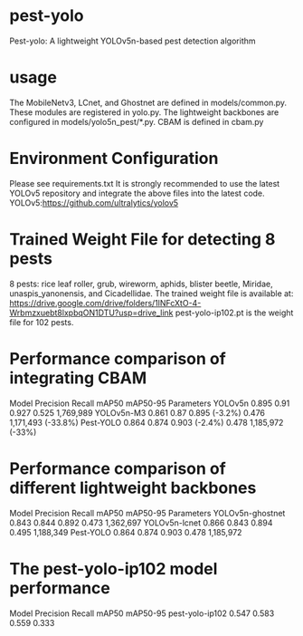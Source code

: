 # pest-yolo
Pest-yolo: A lightweight YOLOv5n-based pest detection algorithm
# usage
The MobileNetv3, LCnet, and Ghostnet are defined in models/common.py.
These modules are registered in yolo.py.
The lightweight backbones are configured in models/yolo5n_pest/*.py.
CBAM is defined in cbam.py
# Environment Configuration
Please see requirements.txt
It is strongly recommended to use the latest YOLOv5 repository and integrate the above files into the latest code.
YOLOv5:https://github.com/ultralytics/yolov5
# Trained Weight File for detecting 8 pests
8 pests: rice leaf roller, grub, wireworm, aphids, blister beetle, Miridae, unaspis_yanonensis, and Cicadellidae.
The trained weight file is available at: https://drive.google.com/drive/folders/1lNFcXtO-4-Wrbmzxuebt8lxpbqON1DTU?usp=drive_link
pest-yolo-ip102.pt is the weight file for 102 pests.
# Performance comparison of integrating CBAM
Model	      Precision	    Recall	    mAP50	          mAP50-95	 Parameters
YOLOv5n	    0.895	        0.91      	0.927	          0.525	     1,769,989
YOLOv5n-M3	0.861	        0.87	      0.895 (-3.2%)	  0.476	     1,171,493 (-33.8%)
Pest-YOLO	  0.864	        0.874	      0.903 (-2.4%)	  0.478	     1,185,972 (-33%)
# Performance comparison of different lightweight backbones
Model	            Precision	    Recall	    mAP50	          mAP50-95	 Parameters
YOLOv5n-ghostnet	0.843         0.844       0.892           0.473	     1,362,697
YOLOv5n-lcnet	    0.866         0.843       0.894           0.495	     1,188,349
Pest-YOLO	        0.864	        0.874	      0.903	          0.478	     1,185,972
# The pest-yolo-ip102 model performance
Model	            Precision	    Recall	    mAP50	          mAP50-95
pest-yolo-ip102   0.547         0.583       0.559           0.333

